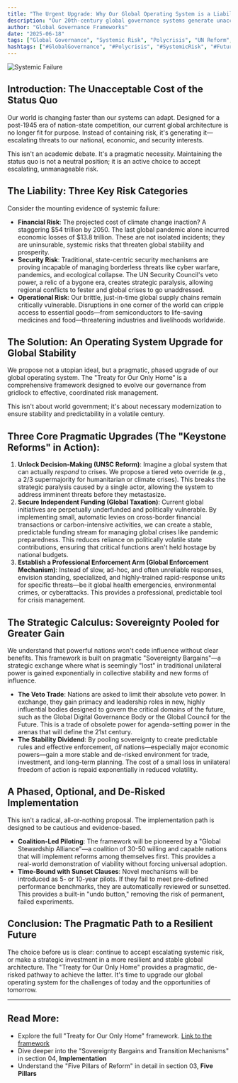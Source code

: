 ```yaml
---
title: "The Urgent Upgrade: Why Our Global Operating System is a Liability (And How to Fix It)"
description: "Our 20th-century global governance systems generate unacceptable systemic risk. Discover how the 'Treaty for Our Only Home' offers a pragmatic, phased upgrade for a more resilient and stable future."
author: "Global Governance Frameworks"
date: "2025-06-18"
tags: ["Global Governance", "Systemic Risk", "Polycrisis", "UN Reform", "Climate Action", "Pandemic Preparedness", "Economic Stability"]
hashtags: ["#GlobalGovernance", "#Polycrisis", "#SystemicRisk", "#FutureIsNow", "#TreatyForOurOnlyHome", "#ClimateAction", "#UNReform"]
---
```


![Systemic Failure](/images/blog/header-post-1.png)

## Introduction: The Unacceptable Cost of the Status Quo

Our world is changing faster than our systems can adapt. Designed for a post-1945 era of nation-state competition, our current global architecture is no longer fit for purpose. Instead of containing risk, it's generating it—escalating threats to our national, economic, and security interests.

This isn't an academic debate. It's a pragmatic necessity. Maintaining the status quo is not a neutral position; it is an active choice to accept escalating, unmanageable risk.

## The Liability: Three Key Risk Categories

Consider the mounting evidence of systemic failure:

* **Financial Risk**: The projected cost of climate change inaction? A staggering $54 trillion by 2050. The last global pandemic alone incurred economic losses of $13.8 trillion. These are not isolated incidents; they are uninsurable, systemic risks that threaten global stability and prosperity.
* **Security Risk**: Traditional, state-centric security mechanisms are proving incapable of managing borderless threats like cyber warfare, pandemics, and ecological collapse. The UN Security Council's veto power, a relic of a bygone era, creates strategic paralysis, allowing regional conflicts to fester and global crises to go unaddressed.
* **Operational Risk**: Our brittle, just-in-time global supply chains remain critically vulnerable. Disruptions in one corner of the world can cripple access to essential goods—from semiconductors to life-saving medicines and food—threatening industries and livelihoods worldwide.

## The Solution: An Operating System Upgrade for Global Stability

We propose not a utopian ideal, but a pragmatic, phased upgrade of our global operating system. The "Treaty for Our Only Home" is a comprehensive framework designed to evolve our governance from gridlock to effective, coordinated risk management.

This isn't about world government; it's about necessary modernization to ensure stability and predictability in a volatile century.

## Three Core Pragmatic Upgrades (The "Keystone Reforms" in Action):

1.  **Unlock Decision-Making (UNSC Reform)**: Imagine a global system that can actually *respond* to crises. We propose a tiered veto override (e.g., a 2/3 supermajority for humanitarian or climate crises). This breaks the strategic paralysis caused by a single actor, allowing the system to address imminent threats before they metastasize.
2.  **Secure Independent Funding (Global Taxation)**: Current global initiatives are perpetually underfunded and politically vulnerable. By implementing small, automatic levies on cross-border financial transactions or carbon-intensive activities, we can create a stable, predictable funding stream for managing global crises like pandemic preparedness. This reduces reliance on politically volatile state contributions, ensuring that critical functions aren't held hostage by national budgets.
3.  **Establish a Professional Enforcement Arm (Global Enforcement Mechanism)**: Instead of slow, ad-hoc, and often unreliable responses, envision standing, specialized, and highly-trained rapid-response units for specific threats—be it global health emergencies, environmental crimes, or cyberattacks. This provides a professional, predictable tool for crisis management.

## The Strategic Calculus: Sovereignty Pooled for Greater Gain

We understand that powerful nations won't cede influence without clear benefits. This framework is built on pragmatic "Sovereignty Bargains"—a strategic exchange where what is seemingly "lost" in traditional unilateral power is gained exponentially in collective stability and new forms of influence.

* **The Veto Trade**: Nations are asked to limit their absolute veto power. In exchange, they gain primacy and leadership roles in new, highly influential bodies designed to govern the critical domains of the future, such as the Global Digital Governance Body or the Global Council for the Future. This is a trade of obsolete power for agenda-setting power in the arenas that will define the 21st century.
* **The Stability Dividend**: By pooling sovereignty to create predictable rules and effective enforcement, *all* nations—especially major economic powers—gain a more stable and de-risked environment for trade, investment, and long-term planning. The cost of a small loss in unilateral freedom of action is repaid exponentially in reduced volatility.

## A Phased, Optional, and De-Risked Implementation

This isn't a radical, all-or-nothing proposal. The implementation path is designed to be cautious and evidence-based.

* **Coalition-Led Piloting**: The framework will be pioneered by a "Global Stewardship Alliance"—a coalition of 30-50 willing and capable nations that will implement reforms among themselves first. This provides a real-world demonstration of viability without forcing universal adoption.
* **Time-Bound with Sunset Clauses**: Novel mechanisms will be introduced as 5- or 10-year pilots. If they fail to meet pre-defined performance benchmarks, they are automatically reviewed or sunsetted. This provides a built-in "undo button," removing the risk of permanent, failed experiments.

## Conclusion: The Pragmatic Path to a Resilient Future

The choice before us is clear: continue to accept escalating systemic risk, or make a strategic investment in a more resilient and stable global architecture. The "Treaty for Our Only Home" provides a pragmatic, de-risked pathway to achieve the latter. It's time to upgrade our global operating system for the challenges of today and the opportunities of tomorrow.

---

## Read More:

* Explore the full "Treaty for Our Only Home" framework.
[Link to the framework](/frameworks/treaty-for-our-only-home)
* Dive deeper into the "Sovereignty Bargains and Transition Mechanisms" in section 04, **Implementation**
* Understand the "Five Pillars of Reform" in detail in section 03, **Five Pillars**

